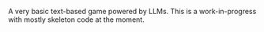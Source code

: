 A very basic text-based game powered by LLMs. This is a work-in-progress with mostly skeleton code at the moment.
